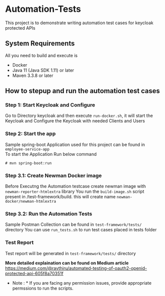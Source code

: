 

# Automation-Tests

This project is to demonstrate writing automation test cases for keycloak protected APIs

System Requirements
-------------------

All you need to build and execute is 

*  Docker
*  Java 11 (Java SDK 1.11) or later 
*  Maven 3.3.8 or later


## How to stepup and run the automation test cases

### Step 1: Start Keycloak and Configure
 
 Go to Directory keycloak and then execute ```run-docker.sh```, it will start the Keycloak and Configure the Keycloak with needed Clients and Users
    
### Step 2: Start the app    
	
 Sample spring-boot Application used for this project can be found in ```employee-service-app```  
 To start the Application Run below command
	
	# mvn spring-boot:run
  
  
### Step 3.1:  Create Newman Docker image  
  
  Before Executng the Automation testcase create newman image with ```newman-reporter-htmlextra``` library
  You run the ```build-image.sh``` script present in  /test-framework/build. this will create name ```newman-docker/newman-htmlextra```

### Step 3.2: Run the Automation Tests
   
   Sample Postman Collection can be found in ```test-framework/tests/``` directory
   You can use ```run_tests.sh``` to run test cases placed in tests folder
  
  
### Test Report	
	
  Test report will be generated in  ```test-framework/tests/``` directory
  

 **More detailed explaination can be found on Medium article**
 https://medium.com/@ravthiru/automated-testing-of-oauth2-openid-protected-api-605f8a70351f
 
 * Note : * If you are facing any permission issues, provide appropriate permssions to run the scripts.
 
 
 
